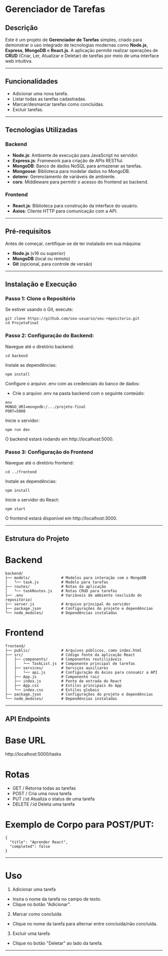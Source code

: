 # Gerenciador de Tarefas

## Descrição
Este é um projeto de **Gerenciador de Tarefas** simples, criado para demonstrar o uso integrado de tecnologias modernas como **Node.js**, **Express**, **MongoDB** e **React.js**. A aplicação permite realizar operações de **CRUD** (Criar, Ler, Atualizar e Deletar) de tarefas por meio de uma interface web intuitiva.

---

## Funcionalidades
- Adicionar uma nova tarefa.
- Listar todas as tarefas cadastradas.
- Marcar/desmarcar tarefas como concluídas.
- Excluir tarefas.

---

## Tecnologias Utilizadas

### **Backend**
- **Node.js**: Ambiente de execução para JavaScript no servidor.
- **Express.js**: Framework para criação de APIs RESTful.
- **MongoDB**: Banco de dados NoSQL para armazenar as tarefas.
- **Mongoose**: Biblioteca para modelar dados no MongoDB.
- **dotenv**: Gerenciamento de variáveis de ambiente.
- **cors**: Middleware para permitir o acesso do frontend ao backend.

### **Frontend**
- **React.js**: Biblioteca para construção da interface do usuário.
- **Axios**: Cliente HTTP para comunicação com a API.

---

## Pré-requisitos
Antes de começar, certifique-se de ter instalado em sua máquina:
- **Node.js** (v16 ou superior)
- **MongoDB** (local ou remoto)
- **Git** (opcional, para controle de versão)

---

## Instalação e Execução

### **Passo 1: Clone o Repositório**
Se estiver usando o Git, execute:
```
git clone https://github.com/seu-usuario/seu-repositorio.git
cd ProjetoFinal
```


### Passo 2: Configuração do Backend:
Navegue até o diretório backend:
```
cd backend

```
Instale as dependências:
```
npm install

```
Configure o arquivo .env com as credenciais do banco de dados:

- Crie o arquivo .env na pasta backend com o seguinte conteúdo:
```
env
MONGO_URI=mongodb:/.../projeto-final
PORT=5000
```
Inicie o servidor:

```
npm run dev
```
O backend estará rodando em http://localhost:5000.

### Passo 3: Configuração do Frontend
Navegue até o diretório frontend:
```
cd ../frontend
```
Instale as dependências:
```
npm install
```
Inicie o servidor do React:
```
npm start
```

O frontend estará disponível em http://localhost:3000.

---
## Estrutura do Projeto
# Backend
```
backend/
├── models/              # Modelos para interação com o MongoDB
│   └── task.js          # Modelo para tarefas
├── routes/              # Rotas da aplicação
│   └── taskRoutes.js    # Rotas CRUD para tarefas
├── .env                 # Variáveis de ambiente (excluído do repositório)
├── server.js            # Arquivo principal do servidor
├── package.json         # Configurações do projeto e dependências
└── node_modules/        # Dependências instaladas
```
# Frontend
```
frontend/
├── public/              # Arquivos públicos, como index.html
├── src/                 # Código fonte da aplicação React
│   ├── components/      # Componentes reutilizáveis
│   │   └── TaskList.js  # Componente principal de tarefas
│   ├── services/        # Serviços auxiliares
│   │   └── api.js       # Configuração do Axios para consumir a API
│   ├── App.js           # Componente raiz
│   ├── index.js         # Ponto de entrada do React
│   ├── App.css          # Estilos principais do App
│   └── index.css        # Estilos globais
├── package.json         # Configurações do projeto e dependências
└── node_modules/        # Dependências instaladas
```
---
## API Endpoints
# Base URL
http://localhost:5000/tasks
# Rotas
- GET	/	Retorna todas as tarefas
- POST	/	Cria uma nova tarefa
- PUT	/:id	Atualiza o status de uma tarefa
- DELETE	/:id	Deleta uma tarefa
# Exemplo de Corpo para POST/PUT:
```
{
  "title": "Aprender React",
  "completed": false
}
```
---
# Uso
1. Adicionar uma tarefa
- Insira o nome da tarefa no campo de texto.
- Clique no botão "Adicionar".
2. Marcar como concluída
- Clique no nome da tarefa para alternar entre concluída/não concluída.
3. Excluir uma tarefa
- Clique no botão "Deletar" ao lado da tarefa.
---


